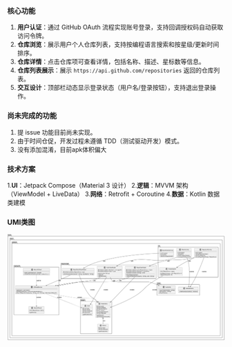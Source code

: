 ### 核心功能

1. **用户认证**：通过 GitHub OAuth 流程实现账号登录，支持回调授权码自动获取访问令牌。
2. **仓库浏览**：展示用户个人仓库列表，支持按编程语言搜索和按星级/更新时间排序。
3. **仓库详情**：点击仓库项可查看详情，包括名称、描述、星标数等信息。
4. **仓库列表展示**：展示 `https://api.github.com/repositories` 返回的仓库列表。
5. **交互设计**：顶部栏动态显示登录状态（用户名/登录按钮），支持退出登录操作。

### 尚未完成的功能

1. 提 issue 功能目前尚未实现。
2. 由于时间仓促，开发过程未遵循 TDD（测试驱动开发）模式。
3. 没有添加混淆，目前apk体积偏大

### 技术方案

1.**UI**：Jetpack Compose（Material 3 设计）
2.**逻辑**：MVVM 架构（ViewModel + LiveData）
3.**网络**：Retrofit + Coroutine
4.**数据**：Kotlin 数据类建模

### UMl类图

![alt text](images/uml.png)
